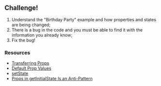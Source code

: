 ## Challenge!

  1. Understand the "Birthday Party" example and how properties and states are being changed;
  2. There is a bug in the code and you must be able to find it with the information you already know;
  3. Fix the bug!

### Resources

 * [Transferring Props](https://facebook.github.io/react/docs/transferring-props.html)
 * [Default Prop Values](https://facebook.github.io/react/docs/reusable-components.html#default-prop-values)
 * [setState](https://facebook.github.io/react/docs/component-api.html#setstate)
 * [Props in getInitialState Is an Anti-Pattern](https://facebook.github.io/react/tips/props-in-getInitialState-as-anti-pattern.html)
